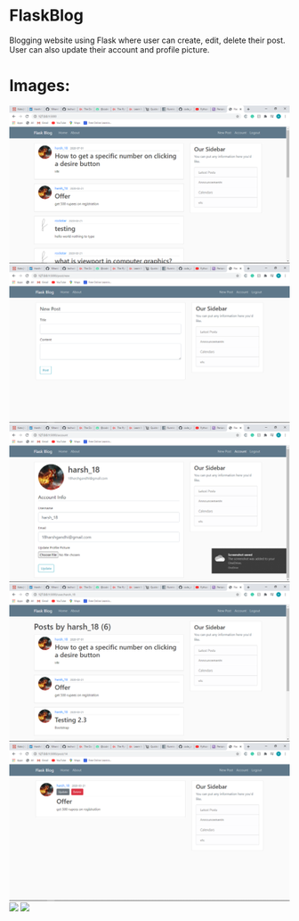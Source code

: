 # FlaskBlog
Blogging website using Flask where user can create, edit, delete their post. User can also update their account and profile picture.

# Images:
![](screenshots/2020-07-01.png)
![](screenshots/2020-07-01%20(1).png)
![](screenshots/2020-07-01%20(2).png)
![](screenshots/2020-07-01%20(3).png)
![](screenshots/2020-07-01%20(4).png)
![](screenshots/2020-07-01%20(5).png)
![](screenshots/2020-07-01%20(6).png)
